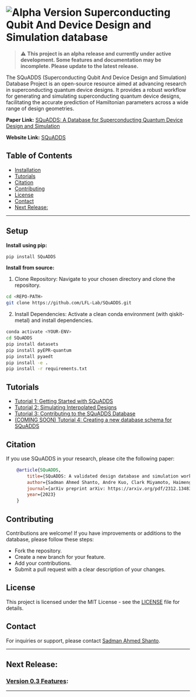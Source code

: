<!-- README.md -->
<center>

<!-- Light theme image -->
<img src="docs/_static/images/squadds_logo_light_name.png" width="80%" alt="SQuADDS Logo" style="display: none;" />
<!-- Dark theme image -->
<img src="docs/_static/images/squadds_logo_dark_name.png" width="80%" alt="SQuADDS Logo" style="display: none;" />

<script>
  // Detect user's preference
  if (window.matchMedia && window.matchMedia('(prefers-color-scheme: dark)').matches) {
    // If preference is dark, display the dark theme image and hide the light theme image
    document.querySelectorAll('img[alt="SQuADDS Logo"]')[1].style.display = '';
  } else {
    // Otherwise, display the light theme image and hide the dark theme image
    document.querySelectorAll('img[alt="SQuADDS Logo"]')[0].style.display = '';
  }
</script>

</center>

# ![Alpha Version](https://img.shields.io/badge/Status-Alpha%20Version-yellow) Superconducting Qubit And Device Design and Simulation database

> :warning: **This project is an alpha release and currently under active development. Some features and documentation may be incomplete. Please update to the latest release.**

The SQuADDS (Superconducting Qubit And Device Design and Simulation) Database Project is an open-source resource aimed at advancing research in superconducting quantum device designs. It provides a robust workflow for generating and simulating superconducting quantum device designs, facilitating the accurate prediction of Hamiltonian parameters across a wide range of design geometries.

**Paper Link:** [SQuADDS: A Database for Superconducting Quantum Device Design and Simulation](https://arxiv.org/pdf/2312.13483.pdf)

**Website Link:** [SQuADDS](https://lfl-lab.github.io/SQuADDS/)

## Table of Contents

- [Installation](#installation)
- [Tutorials](#tutorials)
- [Citation](#citation)
- [Contributing](#contributing)
- [License](#license)
- [Contact](#contact)
- [Next Release:](#next-release)

---

## Setup

**Install using pip:**

```bash
pip install SQuADDS
```

**Install from source:**

1. Clone Repository:
   Navigate to your chosen directory and clone the repository.

```bash
cd <REPO-PATH>
git clone https://github.com/LFL-Lab/SQuADDS.git
```

2. Install Dependencies:
   Activate a clean conda environment (with qiskit-metal) and install dependencies.

```bash
conda activate <YOUR-ENV>
cd SQuADDS
pip install datasets
pip install pyEPR-quantum
pip install pyaedt
pip install -e .
pip install -r requirements.txt
```

## Tutorials

- [Tutorial 1: Getting Started with SQuADDS](https://lfl-lab.github.io/SQuADDS/source/tutorials/Tutorial-1_Getting_Started_with_SQuADDS.html)
- [Tutorial 2: Simulating Interpolated Designs](https://lfl-lab.github.io/SQuADDS/source/tutorials/Tutorial-2_Simulate_interpolated_designs.html)
- [Tutorial 3: Contributing to the SQuADDS Database](https://lfl-lab.github.io/SQuADDS/source/tutorials/Tutorial-3_Contributing_to_SQuADDS.html)
- [(COMING SOON) Tutorial 4: Creating a new database schema for SQuADDS]()

## Citation

If you use SQuADDS in your research, please cite the following paper:

```bibtex
    @article{SQuADDS,
        title={SQuADDS: A validated design database and simulation workflow for superconducting qubit design},
        author={Sadman Ahmed Shanto, Andre Kuo, Clark Miyamoto, Haimeng Zhang, Vivek Maurya, Evangelos Vlachos, Malida Hecht, Chung Wa Shum and Eli Levenson-Falk},
        journal={arXiv preprint arXiv: https://arxiv.org/pdf/2312.13483.pdf},
        year={2023}
    }
```

## Contributing

Contributions are welcome! If you have improvements or additions to the database, please follow these steps:

- Fork the repository.
- Create a new branch for your feature.
- Add your contributions.
- Submit a pull request with a clear description of your changes.

## License

This project is licensed under the MIT License - see the [LICENSE](LICENSE) file for details.

## Contact

For inquiries or support, please contact [Sadman Ahmed Shanto](mailto:shanto@usc.edu).

---

## Next Release:

### [Version 0.3 Features](next_release.md):

---
